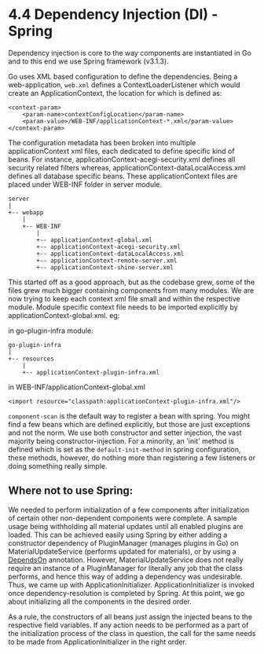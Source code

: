 # 4.4 Dependency Injection (DI) - Spring

Dependency injection is core to the way components are instantiated in Go and to this end we use Spring framework (v3.1.3). 

Go uses XML based configuration to define the dependencies. Being a web-application, `web.xml` defines a ContextLoaderListener which would create an ApplicationContext, the location for which is defined as:

	<context-param>
    	<param-name>contextConfigLocation</param-name>
    	<param-value>/WEB-INF/applicationContext-*.xml</param-value>
	</context-param>

The configuration metadata has been broken into multiple applicationContext xml files, each dedicated to define specific kind of beans. For instance, applicationContext-acegi-security.xml defines all security related filters whereas, applicationContext-dataLocalAccess.xml defines all database specific beans. These applicationContext files are placed under WEB-INF folder in server module.

    server
    |
    +-- webapp
        |
        +-- WEB-INF	    
	        |
            +-- applicationContext-global.xml
            +-- applicationContext-acegi-security.xml
            +-- applicationContext-dataLocalAccess.xml
            +-- applicationContext-remote-server.xml
            +-- applicationContext-shine-server.xml


This started off as a good approach, but as the codebase grew, some of the files grew much bigger containing components from many modules. We are now trying to keep each context xml file small and within the respective module. Module specific context file needs to be imported explicitly by applicationContext-global.xml.
eg:

in go-plugin-infra module:

    go-plugin-infra
    |
    +-- resources
        |
        +-- applicationContext-plugin-infra.xml

in WEB-INF/applicationContext-global.xml

``<import resource="classpath:applicationContext-plugin-infra.xml"/>``

`component-scan` is the default way to register a bean with spring. You might find a few beans which are defined explicitly, but those are just exceptions and not the norm.
We use both constructor and setter injection, the vast majority being constructor-injection. For a minority, an 'init' method is defined which is set as the `default-init-method` in spring configuration, these methods, however, do nothing more than registering a few listeners or doing something really simple.

## Where not to use Spring:

We needed to perform initialization of a few components after initialization of certain other non-dependent components were complete. A sample usage being withholding all material updates until all enabled plugins are loaded.
This can be achieved easily using Spring by either adding a constructor dependency of PluginManager (manages plugins in Go) on MaterialUpdateService (performs updated for materials), or by using a <a href="http://docs.spring.io/spring/docs/3.1.3.RELEASE/javadoc-api/org/springframework/context/annotation/DependsOn.html">DependsOn</a> annotation. However, MaterialUpdateService does not really require an instance of a PluginManager for literally any job that the class performs, and hence this way of adding a dependency was undesirable. Thus, we came up with ApplicationInitializer. 
ApplicationInitializer is invoked once dependency-resolution is completed by Spring. At this point, we go about initializing all the components in the desired order. 

As a rule, the constructors of all beans just assign the injected beans to the respective field variables. If any action needs to be performed as a part of the initialization process of the class in question, the call for the same needs to be made from ApplicationInitializer in the right order. 

